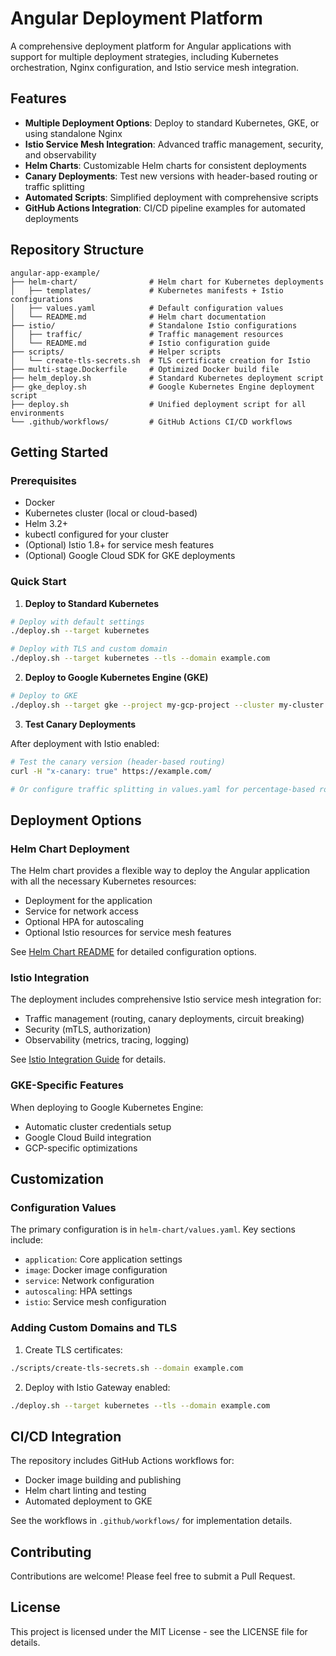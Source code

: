 # Angular Deployment Platform

A comprehensive deployment platform for Angular applications with support for multiple deployment strategies, including Kubernetes orchestration, Nginx configuration, and Istio service mesh integration.

## Features

- **Multiple Deployment Options**: Deploy to standard Kubernetes, GKE, or using standalone Nginx
- **Istio Service Mesh Integration**: Advanced traffic management, security, and observability
- **Helm Charts**: Customizable Helm charts for consistent deployments
- **Canary Deployments**: Test new versions with header-based routing or traffic splitting
- **Automated Scripts**: Simplified deployment with comprehensive scripts
- **GitHub Actions Integration**: CI/CD pipeline examples for automated deployments

## Repository Structure

```
angular-app-example/
├── helm-chart/                # Helm chart for Kubernetes deployments
│   ├── templates/             # Kubernetes manifests + Istio configurations
│   ├── values.yaml            # Default configuration values
│   └── README.md              # Helm chart documentation
├── istio/                     # Standalone Istio configurations
│   ├── traffic/               # Traffic management resources
│   └── README.md              # Istio configuration guide
├── scripts/                   # Helper scripts
│   └── create-tls-secrets.sh  # TLS certificate creation for Istio
├── multi-stage.Dockerfile     # Optimized Docker build file
├── helm_deploy.sh             # Standard Kubernetes deployment script
├── gke_deploy.sh              # Google Kubernetes Engine deployment script
├── deploy.sh                  # Unified deployment script for all environments
└── .github/workflows/         # GitHub Actions CI/CD workflows
```

## Getting Started

### Prerequisites

- Docker
- Kubernetes cluster (local or cloud-based)
- Helm 3.2+
- kubectl configured for your cluster
- (Optional) Istio 1.8+ for service mesh features
- (Optional) Google Cloud SDK for GKE deployments

### Quick Start

1. **Deploy to Standard Kubernetes**

```bash
# Deploy with default settings
./deploy.sh --target kubernetes

# Deploy with TLS and custom domain
./deploy.sh --target kubernetes --tls --domain example.com
```

2. **Deploy to Google Kubernetes Engine (GKE)**

```bash
# Deploy to GKE
./deploy.sh --target gke --project my-gcp-project --cluster my-cluster --zone us-central1-a
```

3. **Test Canary Deployments**

After deployment with Istio enabled:

```bash
# Test the canary version (header-based routing)
curl -H "x-canary: true" https://example.com/

# Or configure traffic splitting in values.yaml for percentage-based routing
```

## Deployment Options

### Helm Chart Deployment

The Helm chart provides a flexible way to deploy the Angular application with all the necessary Kubernetes resources:

- Deployment for the application
- Service for network access
- Optional HPA for autoscaling
- Optional Istio resources for service mesh features

See [Helm Chart README](helm-chart/README.md) for detailed configuration options.

### Istio Integration

The deployment includes comprehensive Istio service mesh integration for:

- Traffic management (routing, canary deployments, circuit breaking)
- Security (mTLS, authorization)
- Observability (metrics, tracing, logging)

See [Istio Integration Guide](helm-chart/README-istio-integration.md) for details.

### GKE-Specific Features

When deploying to Google Kubernetes Engine:

- Automatic cluster credentials setup
- Google Cloud Build integration
- GCP-specific optimizations

## Customization

### Configuration Values

The primary configuration is in `helm-chart/values.yaml`. Key sections include:

- `application`: Core application settings
- `image`: Docker image configuration
- `service`: Network configuration
- `autoscaling`: HPA settings
- `istio`: Service mesh configuration

### Adding Custom Domains and TLS

1. Create TLS certificates:

```bash
./scripts/create-tls-secrets.sh --domain example.com
```

2. Deploy with Istio Gateway enabled:

```bash
./deploy.sh --target kubernetes --tls --domain example.com
```

## CI/CD Integration

The repository includes GitHub Actions workflows for:

- Docker image building and publishing
- Helm chart linting and testing
- Automated deployment to GKE

See the workflows in `.github/workflows/` for implementation details.

## Contributing

Contributions are welcome! Please feel free to submit a Pull Request.

## License

This project is licensed under the MIT License - see the LICENSE file for details.